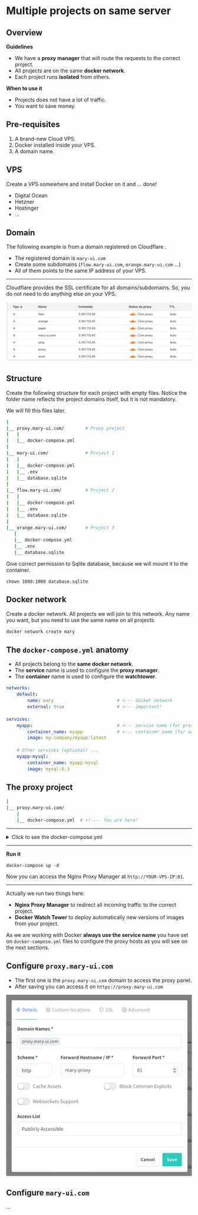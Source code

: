 # Multiple projects on same server

## Overview

**Guidelines**

- We have a **proxy manager** that will route the requests to the correct project.
- All projects are on the same **docker network**.
- Each project runs **isolated** from others.

**When to use it**

- Projects does not have a lot of traffic.
- You want to save money.


## Pre-requisites

1. A brand-new Cloud VPS.
1. Docker installed inside your VPS.
1. A domain name.


## VPS

Create a VPS somewhere and install Docker on it and ... done!

- Digital Ocean 
- Hetzner
- Hostinger 
- ...


## Domain 

The following example is from a domain registered on Cloudflare .

- The registered domain is `mary-ui.com`
- Create some subdomains (`flow.mary-ui.com`, `orange.mary-ui.com` ...)
- All of them points to the same IP address of your VPS.

---
Cloudflare provides the SSL certificate for all domains/subdomains. So, you do not need to do anything else on your VPS.

![](domains.png)

## Structure

Create the following structure for each project with empty files. Notice the folder name reflects the project domains itself, but it is not mandatory.


We will fill this files later. 

```bash
|   
|__ proxy.mary-ui.com/        # Proxy project
|   |
|   |__ docker-compose.yml
|
|__ mary-ui.com/              # Project 1
|   |
|   |__ docker-compose.yml
|   |__ .env
|   |__ database.sqlite
|
|__ flow.mary-ui.com/         # Project 2
|   |
|   |__ docker-compose.yml
|   |__ .env
|   |__ database.sqlite
|
|__ orange.mary-ui.com/       # Project 3
   |
   |__ docker-compose.yml
   |__ .env
   |__ database.sqlite   
```

Give correct permission to Sqlite database, because we will mount it to the container.

```
chown 1000:1000 database.sqlite
```

## Docker network

Create a docker network. All projects we will join to this network. Any name you want, but you need to use the same name on all projects.

```bash
docker network create mary
```

## The `docker-compose.yml` anatomy 

- All projects belong to the **same docker network**.
- The **service** name is used to configure the **proxy manager**.
- The **container** name is used to configure the **watchtower**.

```yml
networks:
    default:
        name: mary                        # <--- docker network
        external: true                    # <--- important!

services:    
    myapp:                                # <--- service name (for proxy reference)        
        container_name: myapp             # <--- container name (for watchtower reference)
        image: my-company/myapp:latest
    
    # Other services (optional) ...
    myapp-mysql:
        container_name: myapp-mysql
        image: mysql:8.3        
```

## The proxy project

```bash
|   
|__ proxy.mary-ui.com/        
    |
    |__ docker-compose.yml  # <!---- You are here!
```
---
<details>
<summary>Click to see the docker-compose.yml</summary>

```yml
networks:
    default:
        name: mary
        external: true

services:

    ####### NGINX PROXY ##########
  
    mary-proxy:
        #image: jc21/nginx-proxy-manager:latest (TODO)
        image: jc21/nginx-proxy-manager:github-pr-3478
        container_name: ping17-proxy
        restart: unless-stopped
        ports:
            - 80:80
            - 81:81
            - 443:443
        volumes:
            - ./proxy.mary-ui.com/data:/data
            - ./ping17.com/letsencrypt:/etc/letsencrypt

    ######## WATCHTOWER ########
    
    watchtower:
        image: containrrr/watchtower
        container_name: ping17-watchower
        # Place here all `container_name` of the upcoming projects you want to watch.
        command: mary-app flow-app ping-app orange-app paper-app  --log-level error --interval 5 --rolling-restart
        volumes:
            - /var/run/docker.sock:/var/run/docker.sock
            - /root/.docker/config.json:/config.json
```
</details>

---

**Run it**

```
docker-compose up -d
```

Now you can access the Nginx Proxy Manager at `http://YOUR-VPS-IP:81`.

---

Actually we run two things here:
- **Nginx Proxy Manager** to redirect all incoming traffic to the correct project.
- **Docker Watch Tower** to deploy automatically new versions of images from your project.

As we are working with Docker  **always use the service name** you have set on `docker-compose.yml` files to configure the proxy hosts as you will see on the next sections.

## Configure `proxy.mary-ui.com`
 
- The first one is the `proxy.mary-ui.com` domain to access the proxy panel.
- After saving you can access it on `https://proxy.mary-ui.com`

![img_3.png](mary-proxy.png)

## Configure `mary-ui.com`

...